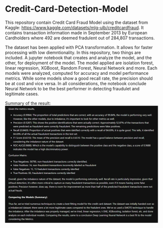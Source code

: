 # Credit-Card-Detection-Model
This repository contain Credit Card Fraud Model using the dataset from Kaggle: https://www.kaggle.com/datasets/mlg-ulb/creditcardfraud. It contains transaction information made in September 2013 by European Cardholders where 492 are deemed fradulent out of 284,807 transactions. 

The dataset has been applied with PCA transformation. It allows for faster processing with low diemntionality. In this repository, two things are included. A jupyter notebook that creates and analyze the model, and the other, for deployment of the model. The model applied are isolation forest, linear regression, XGBoost, Random Forest, Neural Network and more. Each models were analyzed, computed for accuracy and model performance metrics. While some models show a good recall rate, the precision should be at cost and vice versa. In all considerations, the notebook conclude Neural Network to be the best performer in detecting fraudulet and legitimate cases. 

Summary of the result:
![](https://github.com/Jeon-DataLab/Credit-Card-Detection-Model/blob/main/Github%20CreditCard%20model.png)
